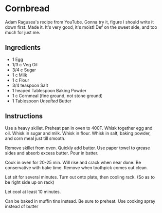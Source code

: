 # Cornbread
Adam Ragusea's recipe from YouTube. Gonna try it, figure I should write it down first.
Made it. It's very good, it's moist! Def on the sweet side, and too much for just me.

## Ingredients
* 1 Egg
* 1/3 c Veg Oil
* 3/4 c Sugar
* 1 c Milk
* 1 c Flour
* 3/4 teaspoon Salt
* 1 heaped Tablespoon Baking Powder
* 1 c Cornmeal (fine ground, not stone ground)
* 1 Tablespoon *Unsalted* Butter

## Instructions
Use a heavy skillet. Preheat pan in oven to 400F.
Whisk together egg and oil. Whisk in sugar and milk. Whisk in flour. Whisk in salt, baking powder, and corn meal just till smooth.

Remove skillet from oven. Quickly add butter. Use paper towel to grease sides and absorb excess butter. Pour in batter.

Cook in oven for 20-25 min. Will rise and crack when near done. Be conservative with bake time. Remove when toothpick comes out clean.

Let sit for several minutes. Turn out onto plate, then cooling rack. (So as to be right side up on rack)

Let cool at least 10 minutes.


Can be baked in muffin tins instead. Be sure to preheat. Use cooking spray instead of butter
